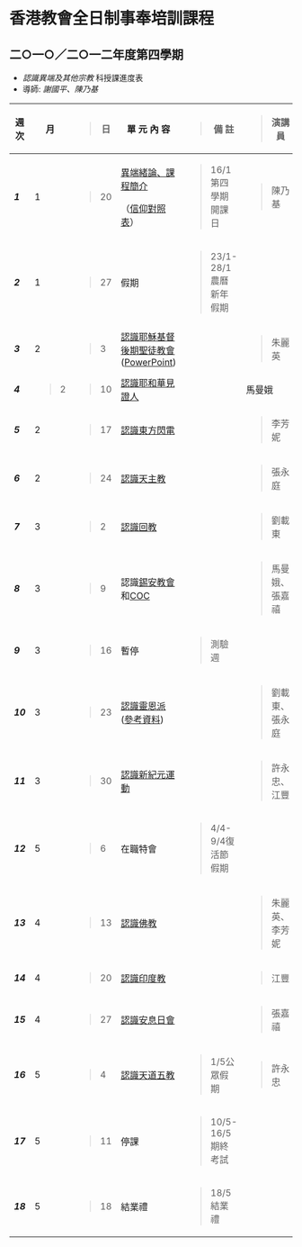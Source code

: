 # 香港教會全日制事奉培訓課程

## 二○一○／二○一二年度第四學期

- *認識異端及其他宗教* 科授課進度表
- 導師: *謝國平、陳乃基*

<table>
<thead>
<tr class="header">
<th>週次</th>
<th>月</th>
<th><blockquote>
<p>日</p>
</blockquote></th>
<th>單 元 內 容</th>
<th><blockquote>
<p>備 註</p>
</blockquote></th>
<th><blockquote>
<p>演講員</p>
</blockquote></th>
</tr>
</thead>
<tbody>
<tr class="odd">
<td><em><strong>1</strong></em></td>
<td>1</td>
<td><blockquote>
<p>20</p>
</blockquote></td>
<td><p><a href="HeresyIntroduction.ppt">異端緒論、課程簡介</a></p>
<p>（<a href="HeresyTable.doc">信仰對照表</a>）</p></td>
<td><blockquote>
<p>16/1第四學期開課日</p>
</blockquote></td>
<td><blockquote>
<p>陳乃基</p>
</blockquote></td>
</tr>
<tr class="even">
<td><em><strong>2</strong></em></td>
<td>1</td>
<td><blockquote>
<p>27</p>
</blockquote></td>
<td>假期</td>
<td><blockquote>
<p>23/1-28/1農曆新年假期</p>
</blockquote></td>
<td></td>
</tr>
<tr class="odd">
<td><em><strong>3</strong></em></td>
<td>2</td>
<td><blockquote>
<p>3</p>
</blockquote></td>
<td><a href="Heresy1.pdf">認識耶穌基督後期聖徒教會</a> (<a href="Heresy1.pptx">PowerPoint</a>)</td>
<td></td>
<td><blockquote>
<p>朱麗英</p>
</blockquote></td>
</tr>
<tr class="even">
<td><em><strong>4</strong></em></td>
<td><blockquote>
<p>2</p>
</blockquote></td>
<td><blockquote>
<p>10</p>
</blockquote></td>
<td><a href="Heresy2.pdf">認識耶和華見證人</a></td>
<td></td>
<td>馬曼娥</td>
</tr>
<tr class="odd">
<td><em><strong>5</strong></em></td>
<td>2</td>
<td><blockquote>
<p>17</p>
</blockquote></td>
<td><a href="Heresy3.pdf">認識東方閃電</a></td>
<td></td>
<td><blockquote>
<p>李芳妮</p>
</blockquote></td>
</tr>
<tr class="even">
<td><em><strong>6</strong></em></td>
<td>2</td>
<td><blockquote>
<p>24</p>
</blockquote></td>
<td><a href="Heresy4.doc">認識天主教</a></td>
<td></td>
<td><blockquote>
<p>張永庭</p>
</blockquote></td>
</tr>
<tr class="odd">
<td><em><strong>7</strong></em></td>
<td>3</td>
<td><blockquote>
<p>2</p>
</blockquote></td>
<td><a href="Heresy5.doc">認識回教</a></td>
<td></td>
<td><blockquote>
<p>劉載東</p>
</blockquote></td>
</tr>
<tr class="even">
<td><em><strong>8</strong></em></td>
<td>3</td>
<td><blockquote>
<p>9</p>
</blockquote></td>
<td>認識<a href="Heresy6a.docx">錫安教會</a>和<a href="Heresy6b.docx">COC</a></td>
<td></td>
<td><blockquote>
<p>馬曼娥、張嘉禧</p>
</blockquote></td>
</tr>
<tr class="odd">
<td><em><strong>9</strong></em></td>
<td>3</td>
<td><blockquote>
<p>16</p>
</blockquote></td>
<td>暫停</td>
<td><blockquote>
<p>測驗週</p>
</blockquote></td>
<td></td>
</tr>
<tr class="even">
<td><em><strong>10</strong></em></td>
<td>3</td>
<td><blockquote>
<p>23</p>
</blockquote></td>
<td><a href="Heresy7.doc">認識靈恩派</a> (<a href="Heresy7.ppt">參考資料</a>)</td>
<td></td>
<td><blockquote>
<p>劉載東、張永庭</p>
</blockquote></td>
</tr>
<tr class="odd">
<td><em><strong>11</strong></em></td>
<td>3</td>
<td><blockquote>
<p>30</p>
</blockquote></td>
<td><a href="Heresy8.doc">認識新紀元運動</a></td>
<td></td>
<td><blockquote>
<p>許永忠、江豐</p>
</blockquote></td>
</tr>
<tr class="even">
<td><em><strong>12</strong></em></td>
<td>5</td>
<td><blockquote>
<p>6</p>
</blockquote></td>
<td>在職特會</td>
<td><blockquote>
<p>4/4-9/4復活節假期</p>
</blockquote></td>
<td></td>
</tr>
<tr class="odd">
<td><em><strong>13</strong></em></td>
<td>4</td>
<td><blockquote>
<p>13</p>
</blockquote></td>
<td><a href="Heresy9.pdf">認識佛教</a></td>
<td></td>
<td><blockquote>
<p>朱麗英、李芳妮</p>
</blockquote></td>
</tr>
<tr class="even">
<td><em><strong>14</strong></em></td>
<td>4</td>
<td><blockquote>
<p>20</p>
</blockquote></td>
<td><a href="Heresy10.docx">認識印度教</a></td>
<td></td>
<td><blockquote>
<p>江豐</p>
</blockquote></td>
</tr>
<tr class="odd">
<td><em><strong>15</strong></em></td>
<td>4</td>
<td><blockquote>
<p>27</p>
</blockquote></td>
<td><a href="Heresy11.docx">認識安息日會</a></td>
<td></td>
<td><blockquote>
<p>張嘉禧</p>
</blockquote></td>
</tr>
<tr class="even">
<td><em><strong>16</strong></em></td>
<td>5</td>
<td><blockquote>
<p>4</p>
</blockquote></td>
<td><a href="Heresy12.doc">認識天道五教</a></td>
<td><blockquote>
<p>1/5公眾假期</p>
</blockquote></td>
<td><blockquote>
<p>許永忠</p>
</blockquote></td>
</tr>
<tr class="odd">
<td><em><strong>17</strong></em></td>
<td>5</td>
<td><blockquote>
<p>11</p>
</blockquote></td>
<td>停課</td>
<td><blockquote>
<p>10/5-16/5期終考試</p>
</blockquote></td>
<td></td>
</tr>
<tr class="even">
<td><em><strong>18</strong></em></td>
<td>5</td>
<td><blockquote>
<p>18</p>
</blockquote></td>
<td>結業禮</td>
<td><blockquote>
<p>18/5結業禮</p>
</blockquote></td>
<td></td>
</tr>
</tbody>
</table>
